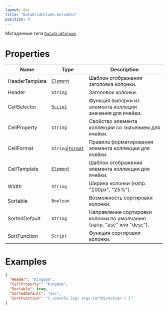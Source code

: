 ```yaml
---
layout: doc
title: "DataGridColumn.metadata"
position: 0
---
```


Метаданные типа [`DataGridColumn`](../).

# Properties

|Name|Type|Description|
|----|----|-----------|
|HeaderTemplate|[`Element`](../../../Core/Elements/Element/)|Шаблон отображения заголовка колонки.|
|Header|`String`|Заголовок колонки.|
|CellSelector|[`Script`](../../../Core/Script/)|Функция выборки из элемента коллеции значения для ячейки.|
|CellProperty|`String`|Свойство элемента коллекции со значением для ячейки.|
|CellFormat|`String`&#124;[`Format`](../../../Core/DisplayFormat/)|Правила форматирования элемента коллекции для ячейки.|
|CellTemplate|[`Element`](../../../Core/Elements/Element/)|Шаблон отображения элемента коллекции для ячейки.|
|Width|`String`|Ширина колонки (напр. "100px", "25%").|
|Sortable|`Boolean`|Возможность сортировки колонки.|
|SortedDefault|`String`|Направление сортировки колонки по умолчанию (напр. "asc" или "desc").|
|SortFunction|`Script`|Функция сортировки колонки.|


# Examples

```json
{
  "Header": "Kingdom",
  "CellProperty": "Kingdom",
  "Sortable": true,
  "SortedDefault": "asc",
  "SortFunction": "{ console.log( args.sortDirection ) }"
}
```
